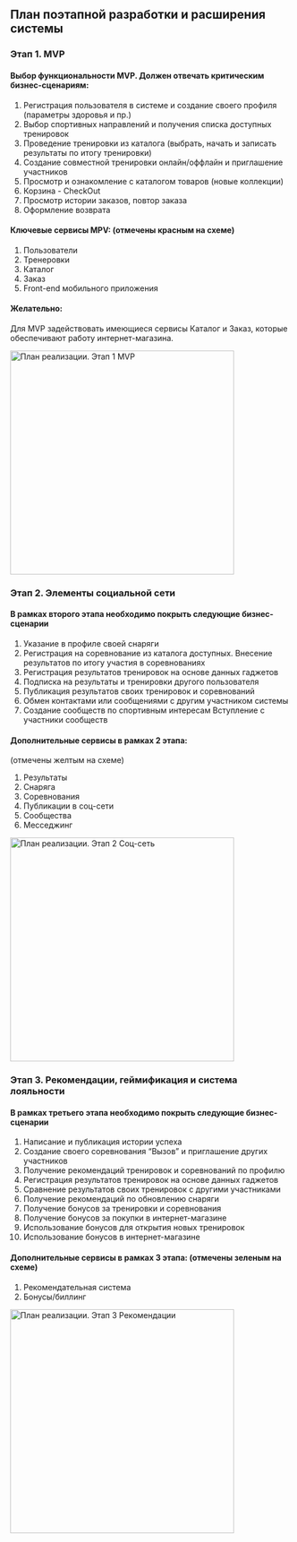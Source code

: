 ## План поэтапной разработки и расширения системы

### Этап 1. MVP
#### Выбор функциональности MVP. Должен отвечать критическим бизнес-сценариям: 
1) Регистрация пользователя в системе и создание своего профиля (параметры здоровья и пр.)
2) Выбор спортивных направлений и получения списка доступных тренировок
3) Проведение тренировки из каталога (выбрать,  начать и записать результаты по итогу тренировки)
4) Создание совместной тренировки онлайн/оффлайн и приглашение участников
5) Просмотр и ознакомление с каталогом товаров (новые коллекции)
6) Корзина - CheckOut
7) Просмотр истории заказов, повтор заказа
8) Оформление возврата

#### Ключевые сервисы MPV: (отмечены красным на схеме) 
1) Пользователи
2) Тренеровки
3) Каталог 
4) Заказ
5) Front-end мобильного приложения

#### Желательно: 
Для MVP задействовать имеющиеся сервисы Каталог и Заказ, которые обеспечивают работу интернет-магазина. 

<image src="/images/План реализации. Этап 1 MVP.png" alt="План реализации. Этап 1 MVP" width="400">


### Этап 2. Элементы социальной сети

#### В рамках второго этапа необходимо покрыть следующие бизнес-сценарии
1) Указание в профиле своей снаряги
2) Регистрация на соревнование из каталога доступных. Внесение результатов по итогу участия в соревнованиях
3) Регистрация результатов тренировок на основе данных гаджетов
4) Подписка на результаты и тренировки другого пользователя
5) Публикация результатов своих тренировок и соревнований
6) Обмен контактами или сообщениями с другим участником системы
7) Создание сообществ по спортивным интересам
Вступление с участники сообществ

#### Дополнительные сервисы в рамках 2 этапа: 
(отмечены желтым на схеме) 
1) Результаты
2) Снаряга
3) Соревнования
4) Публикации в соц-сети
5) Сообщества
6) Месседжинг

<image src="/images/План реализации. Этап 2 Соц-сеть.png" alt="План реализации. Этап 2 Соц-сеть" width="400">


### Этап 3. Рекомендации, геймификация и система лояльности

#### В рамках третьего этапа необходимо покрыть следующие бизнес-сценарии
1) Написание и публикация истории успеха
2) Создание своего соревнования “Вызов” и приглашение других участников
3) Получение рекомендаций тренировок и соревнований по профилю
4) Регистрация результатов тренировок на основе данных гаджетов
5) Сравнение результатов своих тренировок с другими участниками
6) Получение рекомендаций по обновлению снаряги
7) Получение бонусов за тренировки и соревнования
8) Получение бонусов за покупки в интернет-магазине
9) Использование бонусов для открытия новых тренировок
10) Использование бонусов в интернет-магазине

#### Дополнительные сервисы в рамках 3 этапа: (отмечены зеленым на схеме) 
1) Рекомендательная система
2) Бонусы/биллинг

<image src="/images/План реализации. Этап 3 Рекомендации.png" alt="План реализации. Этап 3 Рекомендации" width="400">

